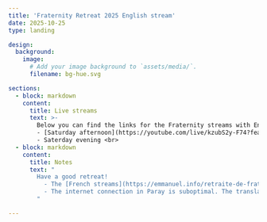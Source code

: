 ```yaml
---
title: 'Fraternity Retreat 2025 English stream'
date: 2025-10-25
type: landing

design:
  background:
    image:
      # Add your image background to `assets/media/`.
      filename: bg-hue.svg

sections:
  - block: markdown
    content:
      title: Live streams
      text: >-
        Below you can find the links for the Fraternity streams with English translation. <br>
        - [Saturday afternoon](https://youtube.com/live/kzubS2y-F74?feature=share) (it took a bit to get the stream to work, so we miss the first few minutes. the volume is very low)<br>
        - Saterday evening <br>
  - block: markdown
    content:
      title: Notes
      text: "
        Have a good retreat!
          - The [French streams](https://emmanuel.info/retraite-de-fraternite-2025) can be found [here](https://emmanuel.info/retraite-de-fraternite-2025), together with the program of the retreat
          - The internet connection in Paray is suboptimal. The translation is also recorded locally and will be made available.
        "

---
```

